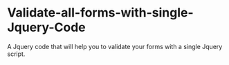 # Validate-all-forms-with-single-Jquery-Code

A Jquery code that will help you to validate your forms with a single Jquery script.

